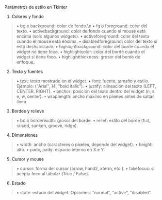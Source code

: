 Parámetros de estilo en Tkinter
1. Colores y fondo
  > • bg o background: color de fondo.\n
  > • fg o foreground: color del texto.
  > • activebackground: color de fondo cuando el mouse está encima (solo algunos widgets).
  > • activeforeground: color del texto cuando el mouse está encima.
  > • disabledforeground: color del texto si está deshabilitado.
  > • highlightbackground: color del borde cuando el widget no tiene foco.
  > • highlightcolor: color del borde cuando el widget sí tiene foco.
  > • highlightthickness: grosor del borde de enfoque.


2. Texto y fuentes
  > • text: texto mostrado en el widget.
  > • font: fuente, tamaño y estilo. Ejemplo: ("Arial", 14, "bold italic").
  > • justify: alineación del texto (LEFT, CENTER, RIGHT).
  > • anchor: posición del texto dentro del widget (n, s, e, w, center).
  > • wraplength: ancho máximo en píxeles antes de saltar línea.


3. Bordes y relieve
  > • bd o borderwidth: grosor del borde.
  > • relief: estilo del borde (flat, raised, sunken, groove, ridge).


4. Dimensiones
  > • width: ancho (caracteres o píxeles, depende del widget).
  > • height: alto.
  > • padx, pady: espacio interno en X e Y.

5. Cursor y mouse
  > • cursor: forma del cursor (arrow, hand2, xterm, etc.).
  > • takefocus: si acepta foco al tabular (True / False).


6. Estado
  > • state: estado del widget. Opciones: "normal", "active", "disabled".